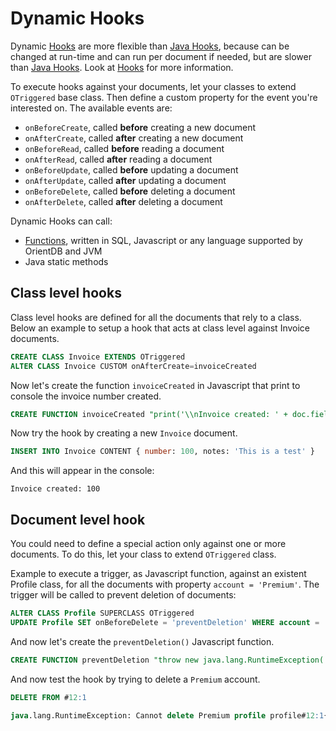 # Dynamic Hooks
Dynamic [Hooks](Hook.md) are more flexible than [Java Hooks](Java-Hooks.md), because can be changed at run-time and can run per document if needed, but are slower than [Java Hooks](Java-Hooks.md). Look at [Hooks](Hook.md) for more information.

To execute hooks against your documents, let your classes to extend `OTriggered` base class. Then define a custom property for the event you're interested on. The available events are:

- `onBeforeCreate`, called **before** creating a new document
- `onAfterCreate`, called **after** creating a new document
- `onBeforeRead`, called **before** reading a document
- `onAfterRead`, called **after** reading a document
- `onBeforeUpdate`, called **before** updating a document
- `onAfterUpdate`, called **after** updating a document
- `onBeforeDelete`, called **before** deleting a document
- `onAfterDelete`, called **after** deleting a document

Dynamic Hooks can call:

- [Functions](Functions.md), written in SQL, Javascript or any language supported by OrientDB and JVM
- Java static methods


## Class level hooks
Class level hooks are defined for all the documents that rely to a class. Below an example to setup a hook that acts at class level against Invoice documents.

```sql
CREATE CLASS Invoice EXTENDS OTriggered
ALTER CLASS Invoice CUSTOM onAfterCreate=invoiceCreated
```

Now let's create the function `invoiceCreated` in Javascript that print to console the invoice number created.

```sql
CREATE FUNCTION invoiceCreated "print('\\nInvoice created: ' + doc.field('number'));" LANGUAGE Javascript
```

Now try the hook by creating a new `Invoice` document.

```sql
INSERT INTO Invoice CONTENT { number: 100, notes: 'This is a test' }
```

And this will appear in the console:

```
Invoice created: 100
```

## Document level hook
You could need to define a special action only against one or more documents. To do this, let your class to extend `OTriggered` class.

Example to execute a trigger, as Javascript function, against an existent Profile class, for all the documents with property `account = 'Premium'`. The trigger will be called to prevent deletion of documents:

```sql
ALTER CLASS Profile SUPERCLASS OTriggered
UPDATE Profile SET onBeforeDelete = 'preventDeletion' WHERE account = 'Premium'
```

And now let's create the `preventDeletion()` Javascript function.

```sql
CREATE FUNCTION preventDeletion "throw new java.lang.RuntimeException('Cannot delete Premium profile ' + doc)" LANGUAGE Javascript
```

And now test the hook by trying to delete a `Premium` account.

```sql
DELETE FROM #12:1

java.lang.RuntimeException: Cannot delete Premium profile profile#12:1{onBeforeDelete:preventDeletion,account:Premium,name:Jill} v-1 (<Unknown source>#2) in <Unknown source> at line number 2
```
